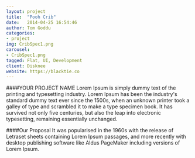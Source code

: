 ```yaml
---
layout: project
title:  "Pooh Crib"
date:   2014-04-25 16:54:46
author: Tom Goddu
categories:
- project
img: CribSpec1.png
carousel:
- CribSpec1.png
tagged: Flat, UI, Development
client: Disknee
website: https://blacktie.co
---
```

####YOUR PROJECT NAME
Lorem Ipsum is simply dummy text of the printing and typesetting industry. Lorem Ipsum has been the industry's standard dummy text ever since the 1500s, when an unknown printer took a galley of type and scrambled it to make a type specimen book. It has survived not only five centuries, but also the leap into electronic typesetting, remaining essentially unchanged.

####Our Proposal
It was popularised in the 1960s with the release of Letraset sheets containing Lorem Ipsum passages, and more recently with desktop publishing software like Aldus PageMaker including versions of Lorem Ipsum.
